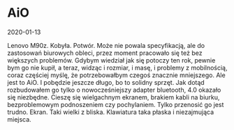 # AiO
2020-01-13

Lenovo M90z. Kobyła. Potwór. Może nie powala specyfikacją, ale do zastosowań biurowych obleci, przez moment pracowało się też bez większych problemów. Gdybym wiedział jak się potoczy ten rok, pewnie bym go nie kupił, a teraz, widząc i rozmiar, i masę, i problemy z mobilnością, coraz częściej myślę, że potrzebowałbym czegoś znacznie mniejszego. Ale jest to AiO. I pobędzie jeszcze długo, bo to solidny sprzęt.
Jak dotąd rozbudowałem go tylko o nowocześniejszy adapter bluetooth, 4.0 okazało się niezbędne. Cieszę się wielgachnym ekranem, brakiem kabli na biurku, bezproblemowym podnoszeniem czy pochylaniem. Tylko przenosić go jest trudno.
Ekran. Taki wielki z bliska. Klawiatura taka płaska i niezajmująca miejsca.
